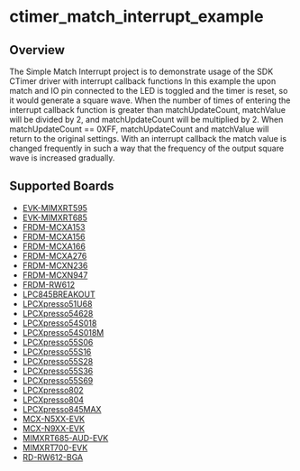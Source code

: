 # ctimer_match_interrupt_example

## Overview
The Simple Match Interrupt project is to demonstrate usage of the SDK CTimer driver with interrupt callback functions
In this example the upon match and IO pin connected to the LED is toggled and the timer is reset, so it would generate a square wave.
When the number of times of entering the interrupt callback function is greater than matchUpdateCount, matchValue will be divided by 2,
and matchUpdateCount will be multiplied by 2. When matchUpdateCount == 0XFF, matchUpdateCount and matchValue will return to the
original settings.
With an interrupt callback the match value is changed frequently in such a way that the frequency of the output square wave is increased gradually.

## Supported Boards
- [EVK-MIMXRT595](../../../_boards/evkmimxrt595/driver_examples/ctimer/simple_match_interrupt/example_board_readme.md)
- [EVK-MIMXRT685](../../../_boards/evkmimxrt685/driver_examples/ctimer/simple_match_interrupt/example_board_readme.md)
- [FRDM-MCXA153](../../../_boards/frdmmcxa153/driver_examples/ctimer/simple_match_interrupt/example_board_readme.md)
- [FRDM-MCXA156](../../../_boards/frdmmcxa156/driver_examples/ctimer/simple_match_interrupt/example_board_readme.md)
- [FRDM-MCXA166](../../../_boards/frdmmcxa166/driver_examples/ctimer/simple_match_interrupt/example_board_readme.md)
- [FRDM-MCXA276](../../../_boards/frdmmcxa276/driver_examples/ctimer/simple_match_interrupt/example_board_readme.md)
- [FRDM-MCXN236](../../../_boards/frdmmcxn236/driver_examples/ctimer/simple_match_interrupt/example_board_readme.md)
- [FRDM-MCXN947](../../../_boards/frdmmcxn947/driver_examples/ctimer/simple_match_interrupt/example_board_readme.md)
- [FRDM-RW612](../../../_boards/frdmrw612/driver_examples/ctimer/simple_match_interrupt/example_board_readme.md)
- [LPC845BREAKOUT](../../../_boards/lpc845breakout/driver_examples/ctimer/simple_match_interrupt/example_board_readme.md)
- [LPCXpresso51U68](../../../_boards/lpcxpresso51u68/driver_examples/ctimer/simple_match_interrupt/example_board_readme.md)
- [LPCXpresso54628](../../../_boards/lpcxpresso54628/driver_examples/ctimer/simple_match_interrupt/example_board_readme.md)
- [LPCXpresso54S018](../../../_boards/lpcxpresso54s018/driver_examples/ctimer/simple_match_interrupt/example_board_readme.md)
- [LPCXpresso54S018M](../../../_boards/lpcxpresso54s018m/driver_examples/ctimer/simple_match_interrupt/example_board_readme.md)
- [LPCXpresso55S06](../../../_boards/lpcxpresso55s06/driver_examples/ctimer/simple_match_interrupt/example_board_readme.md)
- [LPCXpresso55S16](../../../_boards/lpcxpresso55s16/driver_examples/ctimer/simple_match_interrupt/example_board_readme.md)
- [LPCXpresso55S28](../../../_boards/lpcxpresso55s28/driver_examples/ctimer/simple_match_interrupt/example_board_readme.md)
- [LPCXpresso55S36](../../../_boards/lpcxpresso55s36/driver_examples/ctimer/simple_match_interrupt/example_board_readme.md)
- [LPCXpresso55S69](../../../_boards/lpcxpresso55s69/driver_examples/ctimer/simple_match_interrupt/example_board_readme.md)
- [LPCXpresso802](../../../_boards/lpcxpresso802/driver_examples/ctimer/simple_match_interrupt/example_board_readme.md)
- [LPCXpresso804](../../../_boards/lpcxpresso804/driver_examples/ctimer/simple_match_interrupt/example_board_readme.md)
- [LPCXpresso845MAX](../../../_boards/lpcxpresso845max/driver_examples/ctimer/simple_match_interrupt/example_board_readme.md)
- [MCX-N5XX-EVK](../../../_boards/mcxn5xxevk/driver_examples/ctimer/simple_match_interrupt/example_board_readme.md)
- [MCX-N9XX-EVK](../../../_boards/mcxn9xxevk/driver_examples/ctimer/simple_match_interrupt/example_board_readme.md)
- [MIMXRT685-AUD-EVK](../../../_boards/mimxrt685audevk/driver_examples/ctimer/simple_match_interrupt/example_board_readme.md)
- [MIMXRT700-EVK](../../../_boards/mimxrt700evk/driver_examples/ctimer/simple_match_interrupt/example_board_readme.md)
- [RD-RW612-BGA](../../../_boards/rdrw612bga/driver_examples/ctimer/simple_match_interrupt/example_board_readme.md)
